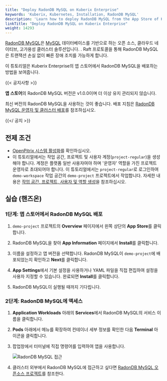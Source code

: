 ```yaml
---
title: "Deploy RadonDB MySQL on Kuberix Enterprise"
keywords: 'Kuberix, Kubernetes, Installation, RadonDB MySQL'
description: 'Learn how to deploy RadonDB MySQL from the App Store of Kuberix Enterprise and access its service.'
linkTitle: "Deploy RadonDB MySQL on Kuberix Enterprise"
weight: 14293
---
```


[RadonDB MySQL](https://github.com/radondb/radondb-mysql-kubernetes)은 [MySQL](https://MySQL.org) 데이터베이스를 기반으로 하는 오픈 소스, 클라우드 네이티브, 고가용성 클러스터 솔루션입니다. . Raft 프로토콜을 통해 RadonDB MySQL은 트랜잭션 손실 없이 빠른 장애 조치를 가능하게 합니다.

이 튜토리얼은 Kuberix Enterprise의 앱 스토어에서 RadonDB MySQL을 배포하는 방법을 보여줍니다.

{{< 공지사항 >}}

**앱 스토어**의 RadonDB MySQL 버전은 v1.0.0이며 더 이상 유지 관리되지 않습니다.

최신 버전의 RadonDB MySQL을 사용하는 것이 좋습니다. 배포 지침은 [RadonDB MySQL 운영자 및 클러스터 배포](../../external-apps/deploy-radondb-mysql/)를 참조하십시오.

{{</ 공지 >}}

## 전제 조건

- [OpenPitrix 시스템 활성화](../../../pluggable-components/app-store/)를 확인하십시오.
- 이 튜토리얼에서는 작업 공간, 프로젝트 및 사용자 계정(`project-regular`)을 생성해야 합니다. 계정은 플랫폼 일반 사용자여야 하며 '운영자' 역할을 가진 프로젝트 운영자로 초대되어야 합니다. 이 튜토리얼에서는 `project-regular`로 로그인하여 `demo-workspace` 작업 공간의 `demo-project` 프로젝트에서 작업합니다. 자세한 내용은 [작업 공간, 프로젝트, 사용자 및 역할 생성](../../../quick-start/create-workspace-and-project/)을 참조하십시오.

## 실습 (핸즈온)

### 1단계: 앱 스토어에서 RadonDB MySQL 배포

1. `demo-project` 프로젝트의 **Overview** 페이지에서 왼쪽 상단의 **App Store**를 클릭합니다.

2. RadonDB MySQL을 찾아 **App Information** 페이지에서 **Install**를 클릭합니다.

3. 이름을 설정하고 앱 버전을 선택합니다. RadonDB MySQL이 `demo-project`에 배포되었는지 확인하고 **Next**를 클릭합니다.

4. **App Settings**에서 기본 설정을 사용하거나 YAML 파일을 직접 편집하여 설정을 사용자 지정할 수 있습니다. 완료되면 **Install**를 클릭합니다.

5. RadonDB MySQL이 실행될 때까지 기다립니다.

### 2단계: RadonDB MySQL에 액세스

1. **Application Workloads** 아래의 **Services**에서 RadonDB MySQL의 서비스 이름을 클릭합니다.

2. **Pods** 아래에서 메뉴를 확장하여 컨테이너 세부 정보를 확인한 다음 **Terminal** 아이콘을 클릭합니다.

3. 팝업창에서 터미널에 직접 명령어를 입력하여 앱을 사용합니다.

   ![RadonDB MySQL 접근](/images/docs/v3.3/appstore/built-in-apps/radondb-mysql-app/radondb-mysql-service-terminal.png)

4. 클러스터 외부에서 RadonDB MySQL에 접근하고 싶다면 [RadonDB MySQL 오픈소스 프로젝트](https://github.com/radondb/radondb-mysql-kubernetes)를 참조한다.
